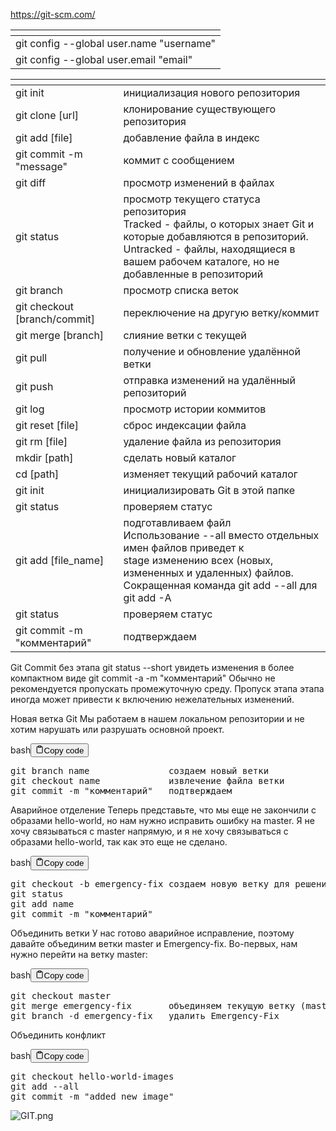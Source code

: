 <p><a href='https://git-scm.com/' target='_blank'>https://git-scm.com/</a></p>
<table>
<thead>
<tr>
<th></th>
</tr>
</thead>
<tbody>
<tr>
<td>git config --global user.name "username"</td>
</tr>
<tr>
<td>git config --global user.email "email"</td>
</tr>
</tbody>
</table>
<table>
<thead>
<tr>
<th></th>
<th></th>
</tr>
</thead>
<tbody>
<tr>
<td>git init</td>
<td>инициализация нового репозитория</td>
</tr>
<tr>
<td>git clone [url]</td>
<td>клонирование существующего репозитория</td>
</tr>
<tr>
<td>git add [file]</td>
<td>добавление файла в индекс</td>
</tr>
<tr>
<td>git commit -m "message"</td>
<td>коммит с сообщением</td>
</tr>
<tr>
<td>git diff</td>
<td>просмотр изменений в файлах</td>
</tr>
<tr>
<td>git status</td>
<td>просмотр текущего статуса репозитория<br>Tracked - файлы, о которых знает Git и которые добавляются в репозиторий.<br>Untracked - файлы, находящиеся в вашем рабочем каталоге, но не добавленные в репозиторий</td>
</tr>
<tr>
<td>git branch</td>
<td>просмотр списка веток</td>
</tr>
<tr>
<td>git checkout [branch/commit]</td>
<td>переключение на другую ветку/коммит</td>
</tr>
<tr>
<td>git merge [branch]</td>
<td>слияние ветки с текущей</td>
</tr>
<tr>
<td>git pull</td>
<td>получение и обновление удалённой ветки</td>
</tr>
<tr>
<td>git push</td>
<td>отправка изменений на удалённый репозиторий</td>
</tr>
<tr>
<td>git log</td>
<td>просмотр истории коммитов</td>
</tr>
<tr>
<td>git reset [file]</td>
<td>сброс индексации файла</td>
</tr>
<tr>
<td>git rm [file]</td>
<td>удаление файла из репозитория</td>
</tr>
<tr>
<td>mkdir [path]</td>
<td>сделать новый каталог</td>
</tr>
<tr>
<td>cd [path]</td>
<td>изменяет текущий рабочий каталог</td>
</tr>
<tr>
<td>git init</td>
<td>инициализировать Git в этой папке</td>
</tr>
<tr>
<td>git status</td>
<td>проверяем статус</td>
</tr>
<tr>
<td>git add [file_name]</td>
<td>подготавливаем файл<br>Использование --all вместо отдельных имен файлов приведет к<br>stage изменению всех (новых, измененных и удаленных) файлов.<br>Сокращенная команда git add --all для git add -A</td>
</tr>
<tr>
<td>git status</td>
<td>проверяем статус</td>
</tr>
<tr>
<td>git commit -m "комментарий"</td>
<td>подтверждаем</td>
</tr>
</tbody>
</table>
<p>Git Commit без этапа
git status --short            увидеть изменения в более компактном виде
git commit -a -m "комментарий"
Обычно не рекомендуется пропускать промежуточную среду.
Пропуск этапа этапа иногда может привести к включению нежелательных изменений.</p>
<p>Новая ветка Git
Мы работаем в нашем локальном репозитории 
и не хотим нарушать или разрушать основной проект.</p>
<div class="code-element"><div class="lang-line"><text>bash</text><button class="copy-button" id="code312bef88cc073181c8984fe8a4559095b" onclick="copyCode(code312bef88cc073181c8984fe8a4559095, code312bef88cc073181c8984fe8a4559095b)"><svg stroke="currentColor" fill="none" stroke-width="2" viewBox="0 0 24 24" stroke-linecap="round" stroke-linejoin="round" class="h-4 w-4" height="1em" width="1em" xmlns="http://www.w3.org/2000/svg"><path d="M16 4h2a2 2 0 0 1 2 2v14a2 2 0 0 1-2 2H6a2 2 0 0 1-2-2V6a2 2 0 0 1 2-2h2"></path><rect x="8" y="2" width="8" height="4" rx="1" ry="1"></rect></svg><text>Copy code</text></button></div><div class="code" id="code312bef88cc073181c8984fe8a4559095"><div class="highlight"><pre><span></span>git<span class="w"> </span>branch<span class="w"> </span>name<span class="w">               </span>создаем<span class="w"> </span>новый<span class="w"> </span>ветки
git<span class="w"> </span>checkout<span class="w"> </span>name<span class="w">             </span>извлечение<span class="w"> </span>файла<span class="w"> </span>ветки
git<span class="w"> </span>commit<span class="w"> </span>-m<span class="w"> </span><span class="s2">&quot;комментарий&quot;</span><span class="w">   </span>подтверждаем
</pre></div></div></div>

<p>Аварийное отделение
Теперь представьте, что мы еще не закончили с образами hello-world, 
но нам нужно исправить ошибку на master. Я не хочу связываться с master напрямую, 
и я не хочу связываться с образами hello-world, так как это еще не сделано.</p>
<div class="code-element"><div class="lang-line"><text>bash</text><button class="copy-button" id="code28e5c72b1bfb901a9dd7a7e9f36b9581b" onclick="copyCode(code28e5c72b1bfb901a9dd7a7e9f36b9581, code28e5c72b1bfb901a9dd7a7e9f36b9581b)"><svg stroke="currentColor" fill="none" stroke-width="2" viewBox="0 0 24 24" stroke-linecap="round" stroke-linejoin="round" class="h-4 w-4" height="1em" width="1em" xmlns="http://www.w3.org/2000/svg"><path d="M16 4h2a2 2 0 0 1 2 2v14a2 2 0 0 1-2 2H6a2 2 0 0 1-2-2V6a2 2 0 0 1 2-2h2"></path><rect x="8" y="2" width="8" height="4" rx="1" ry="1"></rect></svg><text>Copy code</text></button></div><div class="code" id="code28e5c72b1bfb901a9dd7a7e9f36b9581"><div class="highlight"><pre><span></span>git<span class="w"> </span>checkout<span class="w"> </span>-b<span class="w"> </span>emergency-fix<span class="w"> </span>создаем<span class="w"> </span>новую<span class="w"> </span>ветку<span class="w"> </span>для<span class="w"> </span>решения<span class="w"> </span>чрезвычайной<span class="w"> </span>ситуации
git<span class="w"> </span>status
git<span class="w"> </span>add<span class="w"> </span>name
git<span class="w"> </span>commit<span class="w"> </span>-m<span class="w"> </span><span class="s2">&quot;комментарий&quot;</span>
</pre></div></div></div>

<p>Объединить ветки
У нас готово аварийное исправление, 
поэтому давайте объединим ветки master и Emergency-fix.
Во-первых, нам нужно перейти на ветку master:</p>
<div class="code-element"><div class="lang-line"><text>bash</text><button class="copy-button" id="codec03cf800a9d204369ebb89345b89503db" onclick="copyCode(codec03cf800a9d204369ebb89345b89503d, codec03cf800a9d204369ebb89345b89503db)"><svg stroke="currentColor" fill="none" stroke-width="2" viewBox="0 0 24 24" stroke-linecap="round" stroke-linejoin="round" class="h-4 w-4" height="1em" width="1em" xmlns="http://www.w3.org/2000/svg"><path d="M16 4h2a2 2 0 0 1 2 2v14a2 2 0 0 1-2 2H6a2 2 0 0 1-2-2V6a2 2 0 0 1 2-2h2"></path><rect x="8" y="2" width="8" height="4" rx="1" ry="1"></rect></svg><text>Copy code</text></button></div><div class="code" id="codec03cf800a9d204369ebb89345b89503d"><div class="highlight"><pre><span></span>git<span class="w"> </span>checkout<span class="w"> </span>master
git<span class="w"> </span>merge<span class="w"> </span>emergency-fix<span class="w">       </span>объединяем<span class="w"> </span>текущую<span class="w"> </span>ветку<span class="w"> </span><span class="o">(</span>master<span class="o">)</span><span class="w"> </span>с<span class="w"> </span>Emergency-fix
git<span class="w"> </span>branch<span class="w"> </span>-d<span class="w"> </span>emergency-fix<span class="w">   </span>удалить<span class="w"> </span>Emergency-Fix
</pre></div></div></div>

<p>Объединить конфликт</p>
<div class="code-element"><div class="lang-line"><text>bash</text><button class="copy-button" id="code79e934bce667718b0eb0d9843a531ff1b" onclick="copyCode(code79e934bce667718b0eb0d9843a531ff1, code79e934bce667718b0eb0d9843a531ff1b)"><svg stroke="currentColor" fill="none" stroke-width="2" viewBox="0 0 24 24" stroke-linecap="round" stroke-linejoin="round" class="h-4 w-4" height="1em" width="1em" xmlns="http://www.w3.org/2000/svg"><path d="M16 4h2a2 2 0 0 1 2 2v14a2 2 0 0 1-2 2H6a2 2 0 0 1-2-2V6a2 2 0 0 1 2-2h2"></path><rect x="8" y="2" width="8" height="4" rx="1" ry="1"></rect></svg><text>Copy code</text></button></div><div class="code" id="code79e934bce667718b0eb0d9843a531ff1"><div class="highlight"><pre><span></span>git<span class="w"> </span>checkout<span class="w"> </span>hello-world-images
git<span class="w"> </span>add<span class="w"> </span>--all
git<span class="w"> </span>commit<span class="w"> </span>-m<span class="w"> </span><span class="s2">&quot;added new image&quot;</span>
</pre></div></div></div>

<p><img alt="GIT.png" src="Общее\GIT\GIT.png"></p>